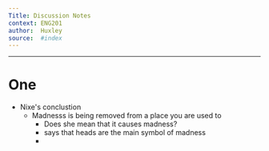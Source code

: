 ```yaml
---
Title: Discussion Notes 
context: ENG201
author:  Huxley
source:  #index
---
```


---






# One

- Nixe's conclustion
	- Madnesss is being removed from a place you are used to
		- Does she mean that it causes madness?
		- says that heads are the main symbol of madness
		-  







